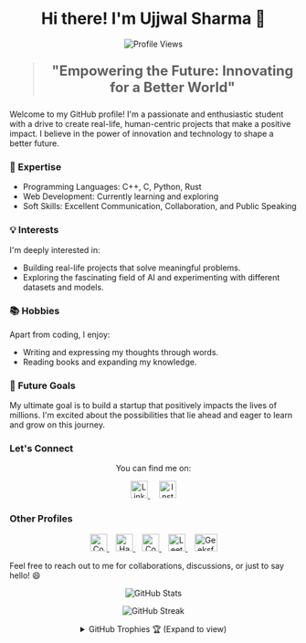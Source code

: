 <h1 align="center">Hi there! I'm Ujjwal Sharma 👋</h1>

<p align="center">
  <img src="https://komarev.com/ghpvc/?username=UjjwalSharma01&color=blue" alt="Profile Views" />
</p>

<blockquote style="font-size: 24px;">
  <p align="center">
    <strong>"Empowering the Future: Innovating for a Better World"</strong>
  </p>
</blockquote>

Welcome to my GitHub profile! I'm a passionate and enthusiastic student with a drive to create real-life, human-centric projects that make a positive impact. I believe in the power of innovation and technology to shape a better future.

### 🚀 Expertise

- Programming Languages: C++, C, Python, Rust
- Web Development: Currently learning and exploring
- Soft Skills: Excellent Communication, Collaboration, and Public Speaking

### 💡 Interests

I'm deeply interested in:

- Building real-life projects that solve meaningful problems.
- Exploring the fascinating field of AI and experimenting with different datasets and models.

### 📚 Hobbies

Apart from coding, I enjoy:

- Writing and expressing my thoughts through words.
- Reading books and expanding my knowledge.

### 🌱 Future Goals

My ultimate goal is to build a startup that positively impacts the lives of millions. I'm excited about the possibilities that lie ahead and eager to learn and grow on this journey.

### Let's Connect

<p align="center">
  You can find me on:
</p>

<p align="center">
  <a href="https://linkedin.com/in/ujjwalsharma01">
    <img src="https://raw.githubusercontent.com/rahuldkjain/github-profile-readme-generator/master/src/images/icons/Social/linked-in-alt.svg" alt="LinkedIn" height="30" />
  </a>&nbsp;&nbsp;&nbsp;
  <a href="https://instagram.com/sharma_ujjwal01">
    <img src="https://raw.githubusercontent.com/rahuldkjain/github-profile-readme-generator/master/src/images/icons/Social/instagram.svg" alt="Instagram" height="30" />
  </a>
</p>

### Other Profiles

<p align="center">
  <a href="https://www.codechef.com/users/ujjwalsharma01">
    <img src="https://cdn.jsdelivr.net/npm/simple-icons@3.1.0/icons/codechef.svg" alt="CodeChef" height="30" />
  </a>&nbsp;&nbsp;
  <a href="https://www.hackerrank.com/ujjwalsharma01">
    <img src="https://raw.githubusercontent.com/rahuldkjain/github-profile-readme-generator/master/src/images/icons/Social/hackerrank.svg" alt="HackerRank" height="30" />
  </a>&nbsp;&nbsp;
  <a href="https://codeforces.com/profile/sharma_ujjwal">
    <img src="https://raw.githubusercontent.com/rahuldkjain/github-profile-readme-generator/master/src/images/icons/Social/codeforces.svg" alt="Codeforces" height="30" />
  </a>&nbsp;&nbsp;
  <a href="https://www.leetcode.com/sharma_ujjwal">
    <img src="https://raw.githubusercontent.com/rahuldkjain/github-profile-readme-generator/master/src/images/icons/Social/leet-code.svg" alt="LeetCode" height="30" />
  </a>&nbsp;&nbsp;
  <a href="https://auth.geeksforgeeks.org/user/sharma_ujjwal/profile">
    <img src="https://raw.githubusercontent.com/rahuldkjain/github-profile-readme-generator/master/src/images/icons/Social/geeks-for-geeks.svg" alt="GeeksforGeeks" height="30" width="40"/>
  </a>
</p>

Feel free to reach out to me for collaborations, discussions, or just to say hello! 😄

<p align="center">
  <img src="https://github-readme-stats.vercel.app/api?username=ujjwalsharma01&show_icons=true&title_color=7A7ADB&icon_color=2234AE&text_color=D3D3D3&bg_color=0,000000,130F40&locale=en" alt="GitHub Stats" />
</p>

<p align="center">
       <img src="https://github-readme-streak-stats.herokuapp.com/?user=ujjwalsharma01&background=000000&stroke=130F40&ring=2234AE&fire=D3D3D3&currStreakNum=D3D3D3&sideNums=D3D3D3&currStreakLabel=D3D3D3&sideLabels=D3D3D3&dates=D3D3D3" alt="GitHub Streak" />


<details align="center">
  <summary>GitHub Trophies 🏆 (Expand to view) </summary>
  <br>
  <p align="center">
    <img src="https://github-profile-trophy.vercel.app/?username=ujjwalsharma01&theme=darkhub&column=7&bgColor=000000&noFrame=true&row=1&margin-w=15" alt="GitHub Trophies" />
  </p>
</details>


